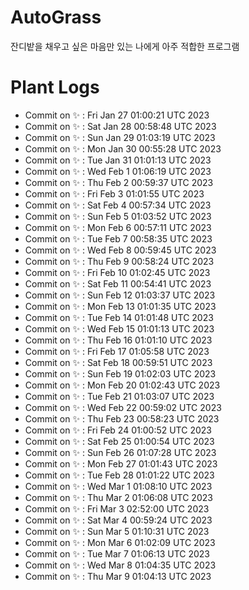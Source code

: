 # AutoGrass

잔디밭을 채우고 싶은 마음만 있는 나에게 아주 적합한 프로그램

# Plant Logs

- Commit on ✨ : Fri Jan 27 01:00:21 UTC 2023
- Commit on ✨ : Sat Jan 28 00:58:48 UTC 2023
- Commit on ✨ : Sun Jan 29 01:03:19 UTC 2023
- Commit on ✨ : Mon Jan 30 00:55:28 UTC 2023
- Commit on ✨ : Tue Jan 31 01:01:13 UTC 2023
- Commit on ✨ : Wed Feb 1 01:06:19 UTC 2023
- Commit on ✨ : Thu Feb 2 00:59:37 UTC 2023
- Commit on ✨ : Fri Feb 3 01:01:55 UTC 2023
- Commit on ✨ : Sat Feb 4 00:57:34 UTC 2023
- Commit on ✨ : Sun Feb 5 01:03:52 UTC 2023
- Commit on ✨ : Mon Feb 6 00:57:11 UTC 2023
- Commit on ✨ : Tue Feb 7 00:58:35 UTC 2023
- Commit on ✨ : Wed Feb 8 00:59:45 UTC 2023
- Commit on ✨ : Thu Feb 9 00:58:24 UTC 2023
- Commit on ✨ : Fri Feb 10 01:02:45 UTC 2023
- Commit on ✨ : Sat Feb 11 00:54:41 UTC 2023
- Commit on ✨ : Sun Feb 12 01:03:37 UTC 2023
- Commit on ✨ : Mon Feb 13 01:01:35 UTC 2023
- Commit on ✨ : Tue Feb 14 01:01:48 UTC 2023
- Commit on ✨ : Wed Feb 15 01:01:13 UTC 2023
- Commit on ✨ : Thu Feb 16 01:01:10 UTC 2023
- Commit on ✨ : Fri Feb 17 01:05:58 UTC 2023
- Commit on ✨ : Sat Feb 18 00:59:51 UTC 2023
- Commit on ✨ : Sun Feb 19 01:02:03 UTC 2023
- Commit on ✨ : Mon Feb 20 01:02:43 UTC 2023
- Commit on ✨ : Tue Feb 21 01:03:07 UTC 2023
- Commit on ✨ : Wed Feb 22 00:59:02 UTC 2023
- Commit on ✨ : Thu Feb 23 00:58:23 UTC 2023
- Commit on ✨ : Fri Feb 24 01:00:52 UTC 2023
- Commit on ✨ : Sat Feb 25 01:00:54 UTC 2023
- Commit on ✨ : Sun Feb 26 01:07:28 UTC 2023
- Commit on ✨ : Mon Feb 27 01:01:43 UTC 2023
- Commit on ✨ : Tue Feb 28 01:01:22 UTC 2023
- Commit on ✨ : Wed Mar 1 01:08:10 UTC 2023
- Commit on ✨ : Thu Mar 2 01:06:08 UTC 2023
- Commit on ✨ : Fri Mar 3 02:52:00 UTC 2023
- Commit on ✨ : Sat Mar 4 00:59:24 UTC 2023
- Commit on ✨ : Sun Mar 5 01:10:31 UTC 2023
- Commit on ✨ : Mon Mar 6 01:02:09 UTC 2023
- Commit on ✨ : Tue Mar 7 01:06:13 UTC 2023
- Commit on ✨ : Wed Mar 8 01:04:35 UTC 2023
- Commit on ✨ : Thu Mar 9 01:04:13 UTC 2023
